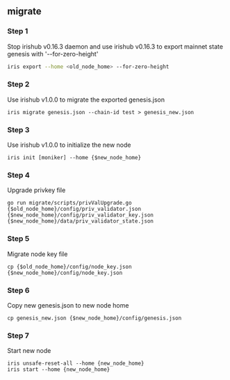 ## migrate

### Step 1

Stop irishub v0.16.3 daemon and use irishub v0.16.3 to export mainnet state genesis with '--for-zero-height'
```bash
iris export --home <old_node_home> --for-zero-height
```

### Step 2
Use irishub v1.0.0 to migrate the exported genesis.json
```
iris migrate genesis.json --chain-id test > genesis_new.json
```

### Step 3
Use irishub v1.0.0 to initialize the new node
```
iris init [moniker] --home {$new_node_home}
```

### Step 4
Upgrade privkey file
```
go run migrate/scripts/privValUpgrade.go {$old_node_home}/config/priv_validator.json {$new_node_home}/config/priv_validator_key.json {$new_node_home}/data/priv_validator_state.json
```

### Step 5
Migrate node key file
```
cp {$old_node_home}/config/node_key.json {$new_node_home}/config/node_key.json
```

### Step 6
Copy new genesis.json to new node home
```
cp genesis_new.json {$new_node_home}/config/genesis.json
```

### Step 7
Start new node
```
iris unsafe-reset-all --home {new_node_home}
iris start --home {new_node_home}
```